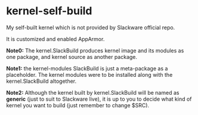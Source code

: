 # kernel-self-build
My self-built kernel which is not provided by Slackware official repo.   

It is customized and enabled AppArmor.

**Note0:** The kernel.SlackBuild produces kernel image and its modules as one package, and kernel source as another package.  

**Note1:** the kernel-modules SlackBuild is just a meta-package as a placeholder. The kernel modules were to be installed along with the kernel.SlackBuild altogether.

**Note2:** Although the kernel built by kernel.SlackBuild will be named as **generic** (just to suit to Slackware live), it is up to you to decide what kind of kernel you want to build (just remember to change $SRC).  
